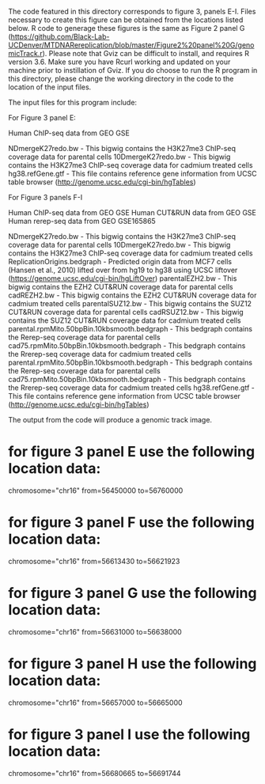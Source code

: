 The code featured in this directory corresponds to figure 3, panels E-I. Files necessary to create this figure can be obtained from the locations listed below. R code to generage these figures is the same as Figure 2 panel G (https://github.com/Black-Lab-UCDenver/MTDNARereplication/blob/master/Figure2%20panel%20G/genomicTrack.r). Please note that Gviz can be difficult to install, and requires R version 3.6. Make sure you have Rcurl working and updated on your machine prior to instillation of Gviz. If you do choose to run the R program in this directory, please change the working directory in the code to the location of the input files.


The input files for this program include:

For Figure 3 panel E:

Human ChIP-seq data from GEO GSE

NDmergeK27redo.bw - This bigwig contains the H3K27me3 ChIP-seq coverage data for parental cells
10DmergeK27redo.bw - This bigwig contains the H3K27me3 ChIP-seq coverage data for cadmium treated cells 
hg38.refGene.gtf - This file contains reference gene information from UCSC table browser (http://genome.ucsc.edu/cgi-bin/hgTables)

For Figure 3 panels F-I

Human ChIP-seq data from GEO GSE
Human CUT&RUN data from GEO GSE
Human rerep-seq data from GEO GSE165865

NDmergeK27redo.bw - This bigwig contains the H3K27me3 ChIP-seq coverage data for parental cells
10DmergeK27redo.bw - This bigwig contains the H3K27me3 ChIP-seq coverage data for cadmium treated cells 
ReplicationOrigins.bedgraph - Predicted origin data from MCF7 cells (Hansen et al., 2010) lifted over from hg19 to hg38 using UCSC liftover (https://genome.ucsc.edu/cgi-bin/hgLiftOver)
parentalEZH2.bw - This bigwig contains the EZH2 CUT&RUN coverage data for parental cells
cadREZH2.bw - This bigwig contains the EZH2 CUT&RUN coverage data for cadmium treated cells 
parentalSUZ12.bw - This bigwig contains the SUZ12 CUT&RUN coverage data for parental cells
cadRSUZ12.bw - This bigwig contains the SUZ12 CUT&RUN coverage data for cadmium treated cells 
parental.rpmMito.50bpBin.10kbsmooth.bedgraph - This bedgraph contains the Rerep-seq coverage data for parental cells 
cad75.rpmMito.50bpBin.10kbsmooth.bedgraph - This bedgraph contains the Rrerep-seq coverage data for cadmium treated cells 
parental.rpmMito.50bpBin.10kbsmooth.bedgraph - This bedgraph contains the Rerep-seq coverage data for parental cells 
cad75.rpmMito.50bpBin.10kbsmooth.bedgraph - This bedgraph contains the Rrerep-seq coverage data for cadmium treated cells 
hg38.refGene.gtf - This file contains reference gene information from UCSC table browser (http://genome.ucsc.edu/cgi-bin/hgTables)

The output from the code will produce a genomic track image.

# for figure 3 panel E use the following location data:
chromosome="chr16"
from=56450000
to=56760000

# for figure 3 panel F use the following location data:
chromosome="chr16"
from=56613430
to=56621923

# for figure 3 panel G use the following location data:
chromosome="chr16"
from=56631000 
to=56638000 

# for figure 3 panel H use the following location data:
chromosome="chr16"
from=56657000
to=56665000

# for figure 3 panel I use the following location data:
chromosome="chr16"
from=56680665
to=56691744
